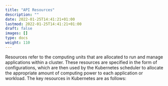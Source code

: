 ```yaml
---
title: "API Resources"
description: ""
date: 2022-01-25T14:41:21+01:00
lastmod: 2022-01-25T14:41:21+01:00
draft: false
images: []
type: docs
weight: 110
---
```


Resources refer to the computing units that are allocated to run and manage applications within a cluster. These resources are specified in the form of configurations, which are then used by the Kubernetes scheduler to allocate the appropriate amount of computing power to each application or workload. The key resources in Kubernetes are as follows: